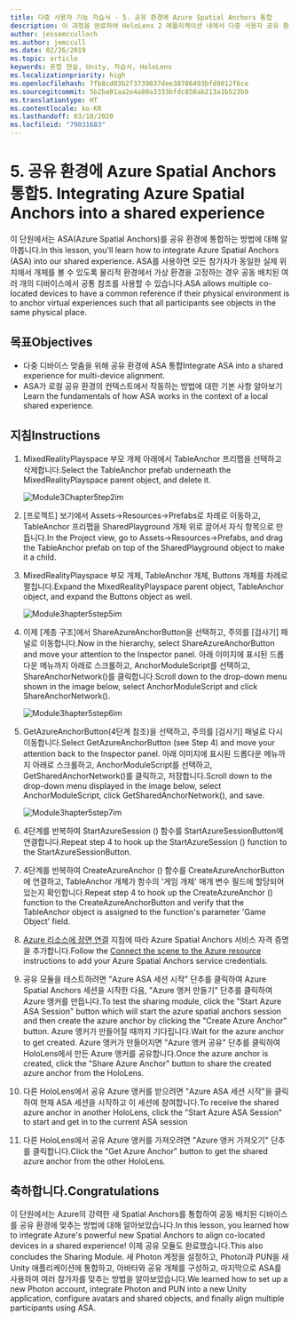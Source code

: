 ```yaml
---
title: 다중 사용자 기능 자습서 - 5. 공유 환경에 Azure Spatial Anchors 통합
description: 이 과정을 완료하여 HoloLens 2 애플리케이션 내에서 다중 사용자 공유 환경을 구현하는 방법을 알아봅니다.
author: jessemcculloch
ms.author: jemccull
ms.date: 02/26/2019
ms.topic: article
keywords: 혼합 현실, Unity, 자습서, HoloLens
ms.localizationpriority: high
ms.openlocfilehash: 7fb8cd03b2f3739037dee38786493bfd9012f6ce
ms.sourcegitcommit: 5b2ba01aa2e4a80a3333bfdc850ab213a1b523b9
ms.translationtype: HT
ms.contentlocale: ko-KR
ms.lasthandoff: 03/10/2020
ms.locfileid: "79031683"
---
```

# <a name="5-integrating-azure-spatial-anchors-into-a-shared-experience"></a><span data-ttu-id="af337-105">5. 공유 환경에 Azure Spatial Anchors 통합</span><span class="sxs-lookup"><span data-stu-id="af337-105">5. Integrating Azure Spatial Anchors into a shared experience</span></span>

<span data-ttu-id="af337-106">이 단원에서는 ASA(Azure Spatial Anchors)를 공유 환경에 통합하는 방법에 대해 알아봅니다.</span><span class="sxs-lookup"><span data-stu-id="af337-106">In this lesson, you'll learn how to integrate Azure Spatial Anchors (ASA) into our shared experience.</span></span> <span data-ttu-id="af337-107">ASA를 사용하면 모든 참가자가 동일한 실제 위치에서 개체를 볼 수 있도록 물리적 환경에서 가상 환경을 고정하는 경우 공동 배치된 여러 개의 디바이스에서 공통 참조를 사용할 수 있습니다.</span><span class="sxs-lookup"><span data-stu-id="af337-107">ASA allows multiple co-located devices to have a common reference if their physical environment is to anchor virtual experiences such that all participants see objects in the same physical place.</span></span>

## <a name="objectives"></a><span data-ttu-id="af337-108">목표</span><span class="sxs-lookup"><span data-stu-id="af337-108">Objectives</span></span>

* <span data-ttu-id="af337-109">다중 디바이스 맞춤을 위해 공유 환경에 ASA 통합</span><span class="sxs-lookup"><span data-stu-id="af337-109">Integrate ASA into a shared experience for multi-device alignment.</span></span>
* <span data-ttu-id="af337-110">ASA가 로컬 공유 환경의 컨텍스트에서 작동하는 방법에 대한 기본 사항 알아보기</span><span class="sxs-lookup"><span data-stu-id="af337-110">Learn the fundamentals of how ASA works in the context of a local shared experience.</span></span>

## <a name="instructions"></a><span data-ttu-id="af337-111">지침</span><span class="sxs-lookup"><span data-stu-id="af337-111">Instructions</span></span>

1. <span data-ttu-id="af337-112">MixedRealityPlayspace 부모 개체 아래에서 TableAnchor 프리팹을 선택하고 삭제합니다.</span><span class="sxs-lookup"><span data-stu-id="af337-112">Select the TableAnchor prefab underneath the MixedRealityPlayspace parent object, and delete it.</span></span>

    ![Module3Chapter5tep2im](images/module3chapter5step2im.PNG)

2. <span data-ttu-id="af337-114">[프로젝트] 보기에서 Assets->Resources->Prefabs로 차례로 이동하고, TableAnchor 프리팹을 SharedPlayground 개체 위로 끌어서 자식 항목으로 만듭니다.</span><span class="sxs-lookup"><span data-stu-id="af337-114">In the Project view, go to Assets->Resources->Prefabs, and drag the TableAnchor prefab on top of the SharedPlayground object to make it a child.</span></span>

3. <span data-ttu-id="af337-115">MixedRealityPlayspace 부모 개체, TableAnchor 개체, Buttons 개체를 차례로 펼칩니다.</span><span class="sxs-lookup"><span data-stu-id="af337-115">Expand the MixedRealityPlayspace parent object, TableAnchor object, and expand the Buttons object as well.</span></span>

    ![Module3hapter5step5im](images/module3chapter5step5im.PNG)

4. <span data-ttu-id="af337-117">이제 [계층 구조]에서 ShareAzureAnchorButton을 선택하고, 주의를 [검사기] 패널로 이동합니다.</span><span class="sxs-lookup"><span data-stu-id="af337-117">Now in the hierarchy, select ShareAzureAnchorButton and move your attention to the Inspector panel.</span></span> <span data-ttu-id="af337-118">아래 이미지에 표시된 드롭다운 메뉴까지 아래로 스크롤하고, AnchorModuleScript를 선택하고, ShareAnchorNetwork()를 클릭합니다.</span><span class="sxs-lookup"><span data-stu-id="af337-118">Scroll down to the drop-down menu shown in the image below, select AnchorModuleScript and click ShareAnchorNetwork().</span></span>

    ![Module3hapter5step6im](images/module3chapter5step6im.PNG)

5. <span data-ttu-id="af337-120">GetAzureAnchorButton(4단계 참조)을 선택하고, 주의를 [검사기] 패널로 다시 이동합니다.</span><span class="sxs-lookup"><span data-stu-id="af337-120">Select GetAzureAnchorButton (see Step 4) and move your attention back to the Inspector panel.</span></span> <span data-ttu-id="af337-121">아래 이미지에 표시된 드롭다운 메뉴까지 아래로 스크롤하고, AnchorModuleScript를 선택하고, GetSharedAnchorNetwork()를 클릭하고, 저장합니다.</span><span class="sxs-lookup"><span data-stu-id="af337-121">Scroll down to the drop-down menu displayed in the image below, select AnchorModuleScript, click GetSharedAnchorNetwork(), and save.</span></span>

    ![Module3hapter5step7im](images/module3chapter5step7im.PNG)

6. <span data-ttu-id="af337-123">4단계를 반복하여 StartAzureSession () 함수를 StartAzureSessionButton에 연결합니다.</span><span class="sxs-lookup"><span data-stu-id="af337-123">Repeat step 4 to hook up the StartAzureSession () function to the StartAzureSessionButton.</span></span>

7. <span data-ttu-id="af337-124">4단계를 반복하여 CreateAzureAnchor () 함수를 CreateAzureAnchorButton에 연결하고, TableAnchor 개체가 함수의 '게임 개체' 매개 변수 필드에 할당되어 있는지 확인합니다.</span><span class="sxs-lookup"><span data-stu-id="af337-124">Repeat step 4 to hook up the CreateAzureAnchor () function to the CreateAzureAnchorButton and verify that the TableAnchor object is assigned to the function's parameter 'Game Object' field.</span></span>

8. <span data-ttu-id="af337-125">[Azure 리소스에 장면 연결](mrlearning-asa-ch1.md#4-connect-the-scene-to-the-azure-resource) 지침에 따라 Azure Spatial Anchors 서비스 자격 증명을 추가합니다.</span><span class="sxs-lookup"><span data-stu-id="af337-125">Follow the [Connect the scene to the Azure resource](mrlearning-asa-ch1.md#4-connect-the-scene-to-the-azure-resource) instructions to add your Azure Spatial Anchors service credentials.</span></span>

9. <span data-ttu-id="af337-126">공유 모듈을 테스트하려면 "Azure ASA 세션 시작" 단추를 클릭하여 Azure Spatial Anchors 세션을 시작한 다음, "Azure 앵커 만들기" 단추를 클릭하여 Azure 앵커를 만듭니다.</span><span class="sxs-lookup"><span data-stu-id="af337-126">To test the sharing module, click the "Start Azure ASA Session" button which will start the azure spatial anchors session and then create the azure anchor by clicking the "Create Azure Anchor" button.</span></span> <span data-ttu-id="af337-127">Azure 앵커가 만들어질 때까지 기다립니다.</span><span class="sxs-lookup"><span data-stu-id="af337-127">Wait for the azure anchor to get created.</span></span> <span data-ttu-id="af337-128">Azure 앵커가 만들어지면 "Azure 앵커 공유" 단추를 클릭하여 HoloLens에서 만든 Azure 앵커를 공유합니다.</span><span class="sxs-lookup"><span data-stu-id="af337-128">Once the azure anchor is created, click the "Share Azure Anchor" button to share the created azure anchor from the HoloLens.</span></span>

10. <span data-ttu-id="af337-129">다른 HoloLens에서 공유 Azure 앵커를 받으려면 "Azure ASA 세션 시작"을 클릭하여 현재 ASA 세션을 시작하고 이 세션에 참여합니다.</span><span class="sxs-lookup"><span data-stu-id="af337-129">To receive the shared azure anchor in another HoloLens, click the "Start Azure ASA Session" to start and get in to the current ASA session</span></span>

11. <span data-ttu-id="af337-130">다른 HoloLens에서 공유 Azure 앵커를 가져오려면 "Azure 앵커 가져오기" 단추를 클릭합니다.</span><span class="sxs-lookup"><span data-stu-id="af337-130">Click the "Get Azure Anchor" button to get the shared azure anchor from the other HoloLens.</span></span>

## <a name="congratulations"></a><span data-ttu-id="af337-131">축하합니다.</span><span class="sxs-lookup"><span data-stu-id="af337-131">Congratulations</span></span>

<span data-ttu-id="af337-132">이 단원에서는 Azure의 강력한 새 Spatial Anchors를 통합하여 공동 배치된 디바이스를 공유 환경에 맞추는 방법에 대해 알아보았습니다.</span><span class="sxs-lookup"><span data-stu-id="af337-132">In this lesson, you learned how to integrate Azure's powerful new Spatial Anchors to align co-located devices in a shared experience!</span></span> <span data-ttu-id="af337-133">이제 공유 모듈도 완료했습니다.</span><span class="sxs-lookup"><span data-stu-id="af337-133">This also concludes the Sharing Module.</span></span> <span data-ttu-id="af337-134">새 Photon 계정을 설정하고, Photon과 PUN을 새 Unity 애플리케이션에 통합하고, 아바타와 공유 개체를 구성하고, 마지막으로 ASA를 사용하여 여러 참가자를 맞추는 방법을 알아보았습니다.</span><span class="sxs-lookup"><span data-stu-id="af337-134">We learned how to set up a new Photon account, integrate Photon and PUN into a new Unity application, configure avatars and shared objects, and finally align multiple participants using ASA.</span></span>
